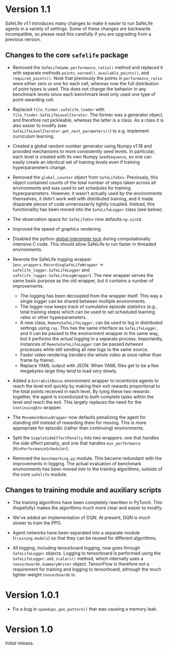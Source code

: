# Version 1.1

SafeLife v1.1 introduces many changes to make it easier to run SafeLife agents in a variety of settings. Some of these changes are backwards incompatible, so please read this carefully if you are upgrading from a previous version.

## Changes to the core `safelife` package

- Removed the `SafeLifeGame.performance_ratio()` method and replaced it with separate methods `points_earned()`, `available_points()`, and `required_points()`. Note that previously the points in `performance_ratio` were either zero or one for each cell, whereas now the full distribution of point types is used. This does not change the behavior in any benchmark levels since each benchmark level only used one type of point-awarding cell.

- Replaced `file_finder.safelife_loader` with `file_finder.SafeLifeLevelIterator`. The former was a generator object, and therefore not pickleable, whereas the latter is a class. As a class it is also easier to modify (see `SafeLifeLevelIterator.get_next_parameters()`) to e.g. implement curriculum learning.

- Created a global random number generator using Numpy v1.18 and provided mechanisms to more consistently seed levels. In particular, each level is created with its own Numpy `SeedSequence`, so one can easily create an identical set of training levels even if training hyperparameters change.

- Removed the `global_counter` object from `SafeLifeEnv`. Previously, this object contained counts of the total number of steps taken across all environments and was used to set schedules for training hyperparameters. However, it wasn't actually used by the environments themselves, it didn't work well with distributed training, and it made disparate pieces of code unnecessarily tightly coupled. Instead, this functionality has been moved into the `SafeLifeLogger` class (see below).

- The observation space for `SafeLifeEnv` now defaults `np.uint8`.

- Improved the speed of graphics rendering.

- Disabled the python [global interpreter lock](https://docs.python.org/3/c-api/init.html#thread-state-and-the-global-interpreter-lock) during computationally intensive C code. This should allow SafeLife to run faster in threaded environments.

- Rewrote the SafeLife logging wrapper (`env_wrappers.RecordingSafeLifeWrapper` → `safelife_logger.SafeLifeLogger` and `safelife_logger.SafeLifeLogWrapper`). The new wrapper serves the same basic purpose as the old wrapper, but it contains a number of improvements:
    + The logging has been decoupled from the wrapper itself. This way a single logger can be shared between multiple environments.
    + The logger now keeps track of cumulative episode statistics (e.g., total training steps) which can be used to set scheduled learning rates or other hyperparameters.
    + A new class, `RemoteSafeLifeLogger`, can be used to log in distributed settings using `ray`. This has the same interface as `SafeLifeLogger`, and it can be passed to the environment wrapper in the same way, but it performs the actual logging in a separate process. Importantly, instances of `RemoteSafeLifeLogger` can be passed _between_ processes while still sending all new logs to the same source.
    + Faster video rendering (renders the whole video at once rather than frame by frame).
    + Replace YAML output with JSON. When YAML files get to be a few megabytes large they tend to load _very_ slowly.

- Added a `ExtraExitBonus` environment wrapper to incentivize agents to reach the level exit quickly by making their exit rewards proportional to the total points received in each level. By tying these two rewards together, the agent is incentivized to _both_ complete tasks within the level _and_ reach the exit. This largely replaces the need for the `ContinuingEnv` wrapper.

- The `MovementBonusWrapper` now defaults penalizing the agent for standing still instead of rewarding them for moving. This is more appropriate for episodic (rather than continuing) environments.

- Split the `SimpleSideEffectPenalty` into two wrappers: one that handles the side effect penalty, and one that handles `min_performance` (`MinPerformanceScheduler`).

- Removed the `benchmarking.py` module. This became redundant with the improvements in logging. The actual evaluation of benchmark environments has been moved into to the training algorithms, outside of the core `safelife` module.


## Changes to training module and auxiliary scripts

- The training algorithms have been completely rewritten in PyTorch. This (hopefully) makes the algorithms much more clear and easier to modify.

- We've added an implementation of DQN. At present, DQN is _much_ slower to train the PPO.

- Agent networks have been separated into a separate module (`training.models`) so that they can be reused for different algorithms.

- All logging, including tensorboard logging, now goes through `SafeLifeLogger` objects. Logging to tensorboard is performed using the `SafeLifeLogger.add_scalars()` method, which internally uses a `tensorboardX.SummaryWriter` object. TensorFlow is therefore not a requirement for training and logging to tensorboard, although the much lighter-weight `tensorboardX` is.


# Version 1.0.1

- Fix a bug in `speedups.gen_pattern()` that was causing a memory leak.


# Version 1.0

Initial release.
